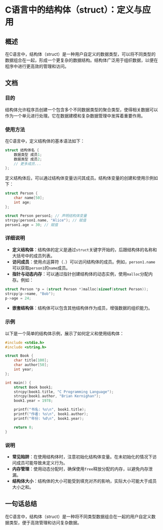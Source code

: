 <!--
Meta Description: # C语言中的结构体（struct）：定义与应用 ## 概述 在C语言中，结构体（struct）是一种用户自定义的数据类型，可以将不同类型的数据组合在一起，形成一个更复杂的数据结构。结构体广泛用于组织数据，以便在程序中进行更高效的管理和访问。 ## 文档 ### 目的 结构体允许程序员创建一个包含多...
Meta Keywords: struct, book1, person, name, person1
-->

# C语言中的结构体（struct）：定义与应用

## 概述
在C语言中，结构体（struct）是一种用户自定义的数据类型，可以将不同类型的数据组合在一起，形成一个更复杂的数据结构。结构体广泛用于组织数据，以便在程序中进行更高效的管理和访问。

## 文档
### 目的
结构体允许程序员创建一个包含多个不同数据类型的聚合类型，使得相关数据可以作为一个单元进行处理。它在数据建模和复杂数据管理中发挥着重要作用。

### 使用方法
在C语言中，定义结构体的基本语法如下：

```c
struct 结构体名 {
    数据类型 成员1;
    数据类型 成员2;
    // 更多成员...
};
```

定义结构体后，可以通过结构体变量访问其成员。结构体变量的创建和使用示例如下：

```c
struct Person {
    char name[50];
    int age;
};

struct Person person1; // 声明结构体变量
strcpy(person1.name, "Alice"); // 赋值
person1.age = 30; // 赋值
```

### 详细说明
- **定义结构体**：结构体的定义是通过`struct`关键字开始的，后跟结构体的名称和大括号中的成员列表。
- **访问成员**：使用点运算符（`.`）可以访问结构体的成员。例如，`person1.name`可以获取`person1`的`name`成员。
- **指针与动态内存**：可以通过指针创建结构体的动态实例，使用`malloc`分配内存。例如：

```c
struct Person *p = (struct Person *)malloc(sizeof(struct Person));
strcpy(p->name, "Bob");
p->age = 24;
```

- **嵌套结构体**：结构体可以包含其他结构体作为成员，增强数据的组织能力。

### 示例
以下是一个简单的结构体示例，展示了如何定义和使用结构体：

```c
#include <stdio.h>
#include <string.h>

struct Book {
    char title[100];
    char author[50];
    int year;
};

int main() {
    struct Book book1;
    strcpy(book1.title, "C Programming Language");
    strcpy(book1.author, "Brian Kernighan");
    book1.year = 1978;

    printf("书名: %s\n", book1.title);
    printf("作者: %s\n", book1.author);
    printf("年份: %d\n", book1.year);

    return 0;
}
```

### 说明
- **常见陷阱**：在使用结构体时，注意初始化结构体变量。在未初始化的情况下访问成员可能导致未定义行为。
- **内存管理**：使用动态分配时，确保使用`free`释放分配的内存，以避免内存泄漏。
- **结构体大小**：结构体的大小可能受到填充对齐的影响，实际大小可能大于成员大小之和。

## 一句话总结
在C语言中，结构体（struct）是一种将不同类型数据组合在一起的用户自定义数据类型，便于高效管理和访问复杂数据。